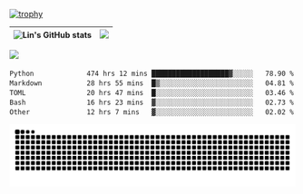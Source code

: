 [![trophy](https://github-profile-trophy.vercel.app/?username=ocss884&column=7)](https://github.com/ocss884)

| ![Lin's GitHub stats](https://github-readme-stats.vercel.app/api?username=ocss884&show_icons=true&hide_border=True&count_private=true) | ![](https://github-readme-streak-stats.herokuapp.com?user=ocss884&hide_border=true&date_format=M%20j%5B%2C%20Y%5D&ring=7EDDCF&fire=7EDDCF") |
| ------------------------------------------------------------ | ------------------------------------------------------------ |

![](https://komarev.com/ghpvc/?username=ocss884&color=brightgreen)

<!--START_SECTION:waka-->

```txt
Python             474 hrs 12 mins ███████████████████▓░░░░░   78.90 %
Markdown           28 hrs 55 mins  █▒░░░░░░░░░░░░░░░░░░░░░░░   04.81 %
TOML               20 hrs 47 mins  █░░░░░░░░░░░░░░░░░░░░░░░░   03.46 %
Bash               16 hrs 23 mins  ▓░░░░░░░░░░░░░░░░░░░░░░░░   02.73 %
Other              12 hrs 7 mins   ▓░░░░░░░░░░░░░░░░░░░░░░░░   02.02 %
```

<!--END_SECTION:waka-->

<p align="center">
   <img src="https://github.com/ocss884/ocss884/blob/output/github-snake.svg" alt="snake">
</p>
